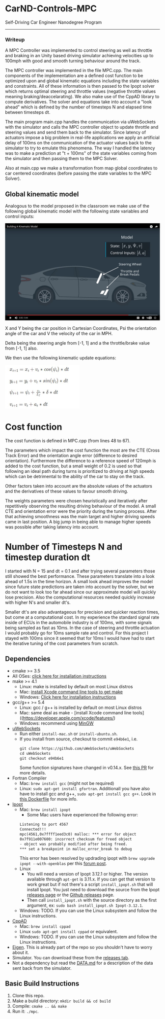 # CarND-Controls-MPC
Self-Driving Car Engineer Nanodegree Program

---
[//]: # (Image References) 

[image1]: ./images/variables.jpg "State variables" 
[image2]: ./images/equations.jpg "Equations" 


### Writeup

A MPC Controller was implemented to control steering as well as throttle and braking in an Unity based driving simulator achieving velocities up to 100mph with good and smooth turning behaviour around the track.

The MPC controller was implemented in the file MPC.cpp. The main components of the implementation are a defined cost function to be optimized upon and global kinematic equations including the state variables and constraints. All of these information is then passed to the Ipopt solver which returns optimal steering and throttle values (negative throttle values meaning braking/deaccelarating). We also make use of the CppAD library to compute derivatives. The solver and equations take into account a "look ahead" which is defined by the number of timesteps N and elapsed time between timesteps dt.

The main program main.cpp handles the communication via uWebSockets with the simulator and calls the MPC controller object to update throttle and steering values and send them back to the simulator. Since latency of actuators impose a big problem in real-life applications we apply an artificial delay of 100ms on the communication of the actuator values back to the simulator to try to emulate this phenomena. The way I handled the latency was to make a prediction at "t + 100ms" of the state variables coming from the simulator and then passing them to the MPC Solver.

Also at main.cpp we make a transformation from map global coordinates to car centered coordinates (before passing the state variables to the MPC Solver).

## Global kinematic model

Analogous to the model proposed in the classroom we make use of the following global kinematic model with the following state variables and control inputs:

![alt text][image1]

X and Y being the car position in Cartesian Coordinates, Psi the orientation angle of the car and V the velocity of the car in MPH.

Delta being the steering angle from [-1, 1] and a the throttle/brake value from [-1, 1] also.

We then use the following kinematic update equations:

![alt text][image2]

# Cost function

The cost function is defined in MPC.cpp (from lines 48 to 67).  

The parameters which impact the cost function the most are the CTE (Cross Track Error) and the orientation angle error (difference to desired orientation).
Furthermore the difference to a reference speed of 120mph is added to the cost function, but a small weight of 0.2 is used so that following an ideal path during turns is prioritized to driving at high speeds which can be detrimental to the ability of the car to stay on the track.

Other factors taken into account are the absolute values of the actuators and the derivatives of these values to favour smooth driving.

The weights parameters were chosen heuristically and iteratively after repetitively observing the resulting driving behaviour of the model. A small CTE and orientation error were the priority during the tuning process. After that achieving smoothness was the main target and higher driving speeds came in last position. A big jump in being able to manage higher speeds was possible after taking latency into account.

# Number of Timesteps N and timestep duration dt

I started with N = 15 and dt = 0.1 and after trying several parameters those still showed the best performance. These parameters translate into a look ahead of 1.5s in the time horizon. A small look ahead improves the model since future state predictions are taken into account by the solver, but we do not want to look too far ahead since our approximate model will quickly lose precision. Also the computational resources needed quickly increase with higher N's and smaller dt's. 

Smaller dt's are also advantageous for precision and quicker reaction times, but come at a computational cost. In my experience the standard signal rate inside of ECUs in the automobile industry is of 100ms, with some signals being sampled as fast as 10ms. In the case of steering and throttle actuation I would probably go for 10ms sample rate and control. For this project I stayed with 100ms since it seemed that for 10ms I would have had to start the iterative tuning of the cost parameters from scratch.

## Dependencies

* cmake >= 3.5
 * All OSes: [click here for installation instructions](https://cmake.org/install/)
* make >= 4.1
  * Linux: make is installed by default on most Linux distros
  * Mac: [install Xcode command line tools to get make](https://developer.apple.com/xcode/features/)
  * Windows: [Click here for installation instructions](http://gnuwin32.sourceforge.net/packages/make.htm)
* gcc/g++ >= 5.4
  * Linux: gcc / g++ is installed by default on most Linux distros
  * Mac: same deal as make - [install Xcode command line tools]((https://developer.apple.com/xcode/features/)
  * Windows: recommend using [MinGW](http://www.mingw.org/)
* [uWebSockets](https://github.com/uWebSockets/uWebSockets)
  * Run either `install-mac.sh` or `install-ubuntu.sh`.
  * If you install from source, checkout to commit `e94b6e1`, i.e.
    ```
    git clone https://github.com/uWebSockets/uWebSockets 
    cd uWebSockets
    git checkout e94b6e1
    ```
    Some function signatures have changed in v0.14.x. See [this PR](https://github.com/udacity/CarND-MPC-Project/pull/3) for more details.
* Fortran Compiler
  * Mac: `brew install gcc` (might not be required)
  * Linux: `sudo apt-get install gfortran`. Additionall you have also have to install gcc and g++, `sudo apt-get install gcc g++`. Look in [this Dockerfile](https://github.com/udacity/CarND-MPC-Quizzes/blob/master/Dockerfile) for more info.
* [Ipopt](https://projects.coin-or.org/Ipopt)
  * Mac: `brew install ipopt`
       +  Some Mac users have experienced the following error:
       ```
       Listening to port 4567
       Connected!!!
       mpc(4561,0x7ffff1eed3c0) malloc: *** error for object 0x7f911e007600: incorrect checksum for freed object
       - object was probably modified after being freed.
       *** set a breakpoint in malloc_error_break to debug
       ```
       This error has been resolved by updrading ipopt with
       ```brew upgrade ipopt --with-openblas```
       per this [forum post](https://discussions.udacity.com/t/incorrect-checksum-for-freed-object/313433/19).
  * Linux
    * You will need a version of Ipopt 3.12.1 or higher. The version available through `apt-get` is 3.11.x. If you can get that version to work great but if not there's a script `install_ipopt.sh` that will install Ipopt. You just need to download the source from the Ipopt [releases page](https://www.coin-or.org/download/source/Ipopt/) or the [Github releases](https://github.com/coin-or/Ipopt/releases) page.
    * Then call `install_ipopt.sh` with the source directory as the first argument, ex: `sudo bash install_ipopt.sh Ipopt-3.12.1`. 
  * Windows: TODO. If you can use the Linux subsystem and follow the Linux instructions.
* [CppAD](https://www.coin-or.org/CppAD/)
  * Mac: `brew install cppad`
  * Linux `sudo apt-get install cppad` or equivalent.
  * Windows: TODO. If you can use the Linux subsystem and follow the Linux instructions.
* [Eigen](http://eigen.tuxfamily.org/index.php?title=Main_Page). This is already part of the repo so you shouldn't have to worry about it.
* Simulator. You can download these from the [releases tab](https://github.com/udacity/self-driving-car-sim/releases).
* Not a dependency but read the [DATA.md](./DATA.md) for a description of the data sent back from the simulator.


## Basic Build Instructions


1. Clone this repo.
2. Make a build directory: `mkdir build && cd build`
3. Compile: `cmake .. && make`
4. Run it: `./mpc`.

